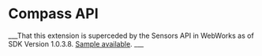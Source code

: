 # Compass API

___That this extension is superceded by the Sensors API in WebWorks as of SDK Version 1.0.3.8. [Sample available](https://github.com/blackberry/BB10-WebWorks-Samples/tree/master/Sensors). ___